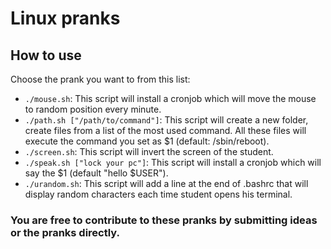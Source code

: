 # Linux pranks

## How to use

Choose the prank you want to from this list: 
* `./mouse.sh`: This script will install a cronjob which will move the mouse to random position every minute.
* `./path.sh ["/path/to/command"]`: This script will create a new folder, create files from a list of the most used command. All these files will execute the command you set as $1 (default: /sbin/reboot).
* `./screen.sh`: This script will invert the screen of the student.
* `./speak.sh ["lock your pc"]`: This script will install a cronjob which will say the $1 (default "hello $USER").
* `./urandom.sh`: This script will add a line at the end of .bashrc that will display random characters each time student opens his terminal.


### You are free to contribute to these pranks by submitting ideas or the pranks directly.
